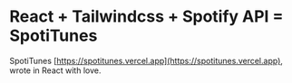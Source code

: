 # React + Tailwindcss + Spotify API = SpotiTunes

SpotiTunes [https://spotitunes.vercel.app](https://spotitunes.vercel.app), wrote in React with love.
